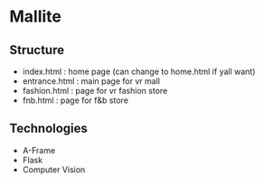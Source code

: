 # Mallite

## Structure
- index.html : home page (can change to home.html if yall want)
- entrance.html : main page for vr mall
- fashion.html : page for vr fashion store
- fnb.html : page for f&b store

## Technologies
- A-Frame
- Flask
- Computer Vision